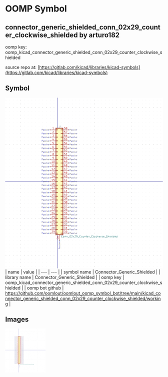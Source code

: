 # OOMP Symbol  
## connector_generic_shielded_conn_02x29_counter_clockwise_shielded  by arturo182  
  
oomp key: oomp_kicad_connector_generic_shielded_conn_02x29_counter_clockwise_shielded  
  
source repo at: [https://gitlab.com/kicad/libraries/kicad-symbols](https://gitlab.com/kicad/libraries/kicad-symbols)  
## Symbol  
  
[![working.png](working_600.png)](working.png)  
| name | value | 
| --- | --- | 
| symbol name | Connector_Generic_Shielded | 
| library name | Connector_Generic_Shielded | 
| oomp key | oomp_kicad_connector_generic_shielded_conn_02x29_counter_clockwise_shielded | 
| oomp bot github | https://github.com/oomlout/oomlout_oomp_symbol_bot/tree/main/kicad_connector_generic_shielded_conn_02x29_counter_clockwise_shielded/working | 
## Images  
  
[![working.png](working_140.png)](working.png)  
